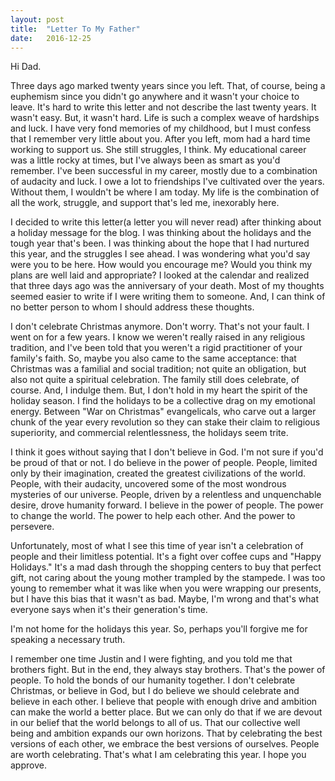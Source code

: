 ```yaml
---
layout: post
title:  "Letter To My Father"
date:   2016-12-25  
---
```

Hi Dad.

Three days ago marked twenty years since you left. That, of course, being a euphemism since you didn't go anywhere and it wasn't your choice to leave. It's hard to write this letter and not describe the last twenty years. It wasn't easy. But, it wasn't hard. Life is such a complex weave of hardships and luck. I have very fond memories of my childhood, but I must confess that I remember very little about you. After you left, mom had a hard time working to support us. She still struggles, I think. My educational career was a little rocky at times, but I've always been as smart as you'd remember. I've been successful in my career, mostly due to a combination of audacity and luck. I owe a lot to friendships I've cultivated over the years. Without them, I wouldn't be where I am today. My life is the combination of all the work, struggle, and support that's led me, inexorably here.

I decided to write this letter(a letter you will never read) after thinking about a holiday message for the blog. I was thinking about the holidays and the tough year that's been. I was thinking about the hope that I had nurtured this year, and the struggles I see ahead. I was wondering what you'd say were you to be here. How would you encourage me? Would you think my plans are well laid and appropriate? I looked at the calendar and realized that three days ago was the anniversary of your death. Most of my thoughts seemed easier to write if I were writing them to someone. And, I can think of no better person to whom I should address these thoughts.

I don't celebrate Christmas anymore. Don't worry. That's not your fault. I went on for a few years. I know we weren't really raised in any religious tradition, and I've been told that you weren't a rigid practitioner of your family's faith. So, maybe you also came to the same acceptance: that Christmas was a familial and social tradition; not quite an obligation, but also not quite a spiritual celebration. The family still does celebrate, of course. And, I indulge them. But, I don't hold in my heart the spirit of the holiday season. I find the holidays to be a collective drag on my emotional energy. Between "War on Christmas" evangelicals, who carve out a larger chunk of the year every revolution so they can stake their claim to religious superiority, and commercial relentlessness, the holidays seem trite.

I think it goes without saying that I don't believe in God. I'm not sure if you'd be proud of that or not. I do believe in the power of people. People, limited only by their imagination, created the greatest civilizations of the world. People, with their audacity, uncovered some of the most wondrous mysteries of our universe. People, driven by a relentless and unquenchable desire, drove humanity forward. I believe in the power of people. The power to change the world. The power to help each other. And the power to persevere.

Unfortunately, most of what I see this time of year isn't a celebration of people and their limitless potential. It's a fight over coffee cups and "Happy Holidays." It's a mad dash through the shopping centers to buy that perfect gift, not caring about the young mother trampled by the stampede. I was too young to remember what it was like when you were wrapping our presents, but I have this bias that it wasn't as bad. Maybe, I'm wrong and that's what everyone says when it's their generation's time.

I'm not home for the holidays this year. So, perhaps you'll forgive me for speaking a necessary truth.

I remember one time Justin and I were fighting, and you told me that brothers fight. But in the end, they always stay brothers. That's the power of people. To hold the bonds of our humanity together. I don't celebrate Christmas, or believe in God, but I do believe we should celebrate and believe in each other. I believe that people with enough drive and ambition can make the world a better place. But we can only do that if we are devout in our belief that the world belongs to all of us. That our collective well being and ambition expands our own horizons. That by celebrating the best versions of each other, we embrace the best versions of ourselves. People are worth celebrating. That's what I am celebrating this year. I hope you approve.
